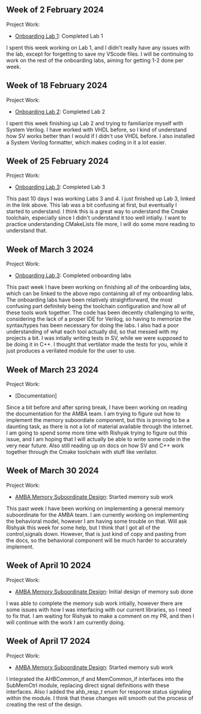 ## Week of 2 February 2024

Project Work:

- [Onboarding Lab 1](https://github.com/geoffguin124/NYUProcDesignLabs): Completed Lab 1

I spent this week working on Lab 1, and I didn't really have any issues with the lab, except for
forgetting to save my VScode files. I will be continuing to work on the rest of the onboarding labs,
aiming for getting 1-2 done per week.

## Week of 18 February 2024

Project Work:

- [Onboarding Lab 2](https://github.com/geoffguin124/NYUProcDesignLabs): Completed Lab 2

I spent this week finishing up Lab 2 and trying to familiarize myself with System Verilog. I have worked with VHDL before, so I kind of understand how SV works better than I would if I didn't use VHDL before. I also installed a System Verilog formatter, which makes coding in it a lot easier.

## Week of 25 February 2024

Project Work:

- [Onboarding Lab 3](https://github.com/geoffguin124/NYUProcDesignLabs): Completed Lab 3

This past 10 days I was working Labs 3 and 4. I just finished up Lab 3, linked in the link above. This lab was a bit confusing at first, but eventually I started to understand. I think this is a great way to understand the Cmake toolchain, especially since I didn't understand it too well intially. I want to practice understanding CMakeLists file more, I will do some more reading to understand that.

## Week of March 3 2024

Project Work:

- [Onboarding Lab 3](https://github.com/geoffguin124/NYUProcDesignLabs): Completed onboarding labs

This past week I have been working on finishing all of the onboarding labs, which can be linked to the above repo containing all of my onboarding labs. The onboarding labs have been relatively straightforward, the most confusing part definitely being the toolchain configuration and how all of these tools work together. The code has been decently challenging to write, considering the lack of a proper IDE for Verilog, so having to memorize the syntax/types has been necessary for doing the labs. I also had a poor understanding of what each tool actually did, so that messed with my projects a bit. I was intially writing tests in SV, while we were supposed to be doing it in C++. I thought that vertilator made the tests for you, while it just produces a verilated module for the user to use.

## Week of March 23 2024

Project Work:

- [Documentation]

Since a bit before and after spring break, I have been working on reading the documentation for the AMBA team. I am trying to figure out how to implement the memory suboordiate component, but this is proving to be a daunting task, as there is not a lot of material available through the internet. I am going to spend some more time with Rishyak trying to figure out this issue, and I am hoping that I will actually be able to write some code in the very near future. Also still reading up on docs on how SV and C++ work together through the Cmake toolchain with stuff like verilator.

## Week of March 30 2024

Project Work:

- [AMBA Memory Suboordinate Design](https://github.com/NYU-Processor-Design/nyu-amba/pull/24): Started memory sub work

This past week I have been working on implementing a general memory suboordinate for the AMBA team. I am currently working on implementing the behavioral model, however I am having some trouble on that. Will ask Rishyak this week for some help, but I think that I got all of the control,signals down. However, that is just kind of copy and pasting from the docs, so the behavioral component will be much harder to accurately implement.

## Week of April 10 2024

Project Work:

- [AMBA Memory Suboordinate Design](https://github.com/NYU-Processor-Design/nyu-amba/pull/24): Initial design of memory sub done

I was able to complete the memory sub work intially, however there are some issues with how I was interfacing with our current libraries, so I need to fix that. I am waiting for Rishyak to make a comment on my PR, and then I will continue with the work I am currently doing.

## Week of April 17 2024

Project Work:

- [AMBA Memory Suboordinate Design](https://github.com/NYU-Processor-Design/nyu-amba/pull/24): Started memory sub work

I integrated the AHBCommon_if and MemCommon_if interfaces into the SubMemCtrl module, replacing direct signal definitions with these interfaces. Also I added the ahb_resp_t enum for response status signaling within the module. I think that these changes will smooth out the process of creating the rest of the design.
